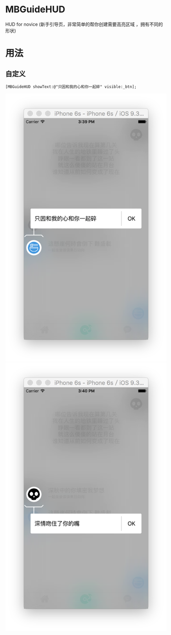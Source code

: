 # MBGuideHUD
HUD for novice (新手引导页，非常简单的帮你创建需要高亮区域 ，拥有不同的形状)
# 用法
## 自定义
```
[MBGuideHUD showText:@"只因和我的心和你一起碎" visible:_btn];

```

![image](https://github.com/LZS-bobo/MBGuideHUD/blob/master/MBGuideHUD/Snip20160825_1.png?raw=true)![image](https://github.com/LZS-bobo/MBGuideHUD/blob/master/MBGuideHUD/Snip20160825_3.png?raw=true)
